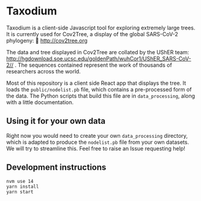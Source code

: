 # Taxodium

Taxodium is a client-side Javascript tool for exploring extremely large trees. It is currently used for Cov2Tree, a display of the global SARS-CoV-2 phylogeny: 🌳 http://cov2tree.org

The data and tree displayed in Cov2Tree are collated by the UShER team: http://hgdownload.soe.ucsc.edu/goldenPath/wuhCor1/UShER_SARS-CoV-2// . The sequences contained represent the work of thousands of researchers across the world.

Most of this repository is a client side React app that displays the tree. It loads the `public/nodelist.pb` file, which contains a pre-processed form of the data. The Python scripts that build this file are in `data_processing`, along with a little documentation.

## Using it for your own data
Right now you would need to create your own `data_processing` directory, which is adapted to produce the `nodelist.pb` file from your own datasets. We will try to streamline this. Feel free to raise an Issue requesting help!


## Development instructions
```
nvm use 14
yarn install
yarn start
```
